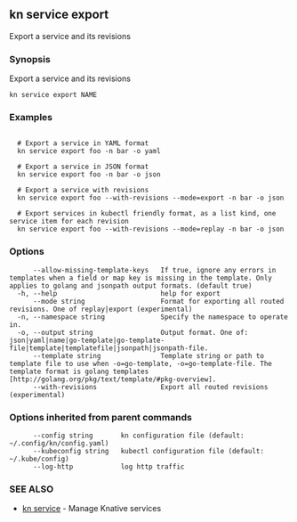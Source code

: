 ## kn service export

Export a service and its revisions

### Synopsis

Export a service and its revisions

```
kn service export NAME
```

### Examples

```

  # Export a service in YAML format
  kn service export foo -n bar -o yaml

  # Export a service in JSON format
  kn service export foo -n bar -o json

  # Export a service with revisions
  kn service export foo --with-revisions --mode=export -n bar -o json

  # Export services in kubectl friendly format, as a list kind, one service item for each revision
  kn service export foo --with-revisions --mode=replay -n bar -o json
```

### Options

```
      --allow-missing-template-keys   If true, ignore any errors in templates when a field or map key is missing in the template. Only applies to golang and jsonpath output formats. (default true)
  -h, --help                          help for export
      --mode string                   Format for exporting all routed revisions. One of replay|export (experimental)
  -n, --namespace string              Specify the namespace to operate in.
  -o, --output string                 Output format. One of: json|yaml|name|go-template|go-template-file|template|templatefile|jsonpath|jsonpath-file.
      --template string               Template string or path to template file to use when -o=go-template, -o=go-template-file. The template format is golang templates [http://golang.org/pkg/text/template/#pkg-overview].
      --with-revisions                Export all routed revisions (experimental)
```

### Options inherited from parent commands

```
      --config string       kn configuration file (default: ~/.config/kn/config.yaml)
      --kubeconfig string   kubectl configuration file (default: ~/.kube/config)
      --log-http            log http traffic
```

### SEE ALSO

* [kn service](kn_service.md)	 - Manage Knative services

